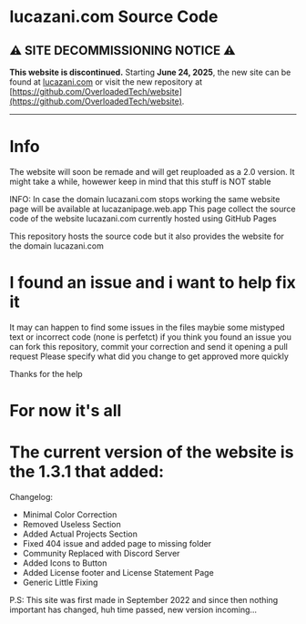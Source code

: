 # lucazani.com Source Code

## ⚠️ SITE DECOMMISSIONING NOTICE ⚠️

**This website is discontinued.** Starting **June 24, 2025**, the new site can be found at [lucazani.com](https://lucazani.com) or visit the new repository at [https://github.com/OverloadedTech/website](https://github.com/OverloadedTech/website).

---

# Info
The website will soon be remade and will get reuploaded as a 2.0 version. It might take a while, howewer keep in mind that this stuff is NOT stable

INFO: In case the domain lucazani.com stops working the same website page will be available at lucazanipage.web.app
This page collect the source code of the website lucazani.com currently hosted using GitHub Pages

This repository hosts the source code but it also provides the website for the domain lucazani.com

# I found an issue and i want to help fix it

It may can happen to find some issues in the files maybie some mistyped text or incorrect code (none is perfetct) if you think you found an issue you can fork this repository, commit your correction and send it opening a pull request
Please specify what did you change to get approved more quickly

Thanks for the help

# For now it's all

# The current version of the website is the 1.3.1 that added:

Changelog:
- Minimal Color Correction
- Removed Useless Section
- Added Actual Projects Section
- Fixed 404 issue and added page to missing folder
- Community Replaced with Discord Server
- Added Icons to Button
- Added License footer and License Statement Page
- Generic Little Fixing

P.S: This site was first made in September 2022 and since then nothing important has changed, huh time passed, new version incoming...
